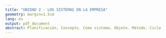 ```yaml
---
title: "UNIDAD 2 - LOS SISTEMAS EN LA EMPRESA"
geometry: margin=1.5cm
lang: es
output: pdf_document
abstract: Planificación, Concepto. Como sistema. Objeto. Método. Ciclo. // Información, Papel. Importancia para la dirección. Objeto. Componentes. Tipos. Ciclo. // Organizativo, Papel. Estructura. Objeto. Proceso. // Control, En la empresa. Como sistema. Procesos. Características. Objetos. Componentes. Control integrado de gestión. // Operativos, Que son los sistemas operativos. Orientación. Análisis. // Bibliografía.  Fernando del Pozo Navarro - La dirección por sistemas - Ed Noriega Limusa - 8a edición 1990
---
```

